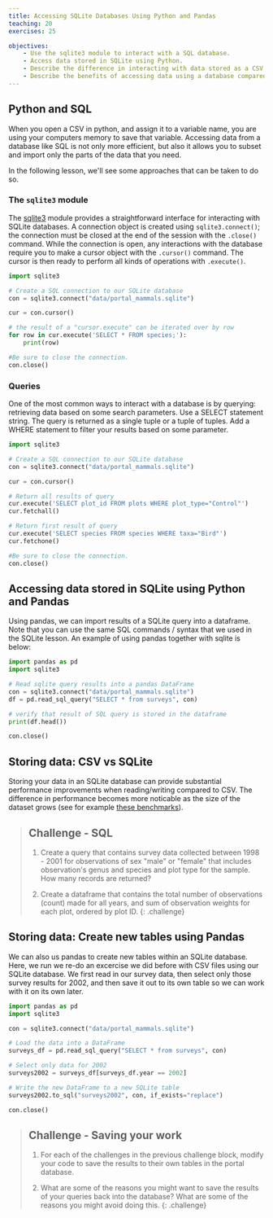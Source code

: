 ```yaml
---
title: Accessing SQLite Databases Using Python and Pandas
teaching: 20
exercises: 25

objectives:
    - Use the sqlite3 module to interact with a SQL database.
    - Access data stored in SQLite using Python.
    - Describe the difference in interacting with data stored as a CSV file versus in SQLite.
    - Describe the benefits of accessing data using a database compared to a CSV file.
---
```


## Python and SQL

When you open a CSV in python, and assign it to a variable name, you are using
your computers memory to save that variable. Accessing data from a database like
SQL is not only more efficient, but also it allows you to subset and import only
the parts of the data that you need.

In the following lesson, we'll see some approaches that can be taken to do so.

### The `sqlite3` module

The [sqlite3] module provides a straightforward interface for interacting with
SQLite databases. A connection object is created using `sqlite3.connect()`; the
connection must be closed at the end of the session with the `.close()` command.
While the connection is open, any interactions with the database require you to
make a cursor object with the `.cursor()` command. The cursor is then ready to
perform all kinds of operations with `.execute()`.

[sqlite3]: https://docs.python.org/3/library/sqlite3.html

```python
import sqlite3

# Create a SQL connection to our SQLite database
con = sqlite3.connect("data/portal_mammals.sqlite")

cur = con.cursor()

# the result of a "cursor.execute" can be iterated over by row
for row in cur.execute('SELECT * FROM species;'):
    print(row)

#Be sure to close the connection.
con.close()
```

### Queries

One of the most common ways to interact with a database is by querying:
retrieving data based on some search parameters. Use a SELECT statement string.
The query is returned as a single tuple or a tuple of tuples. Add a WHERE
statement to filter your results based on some parameter.

```python
import sqlite3

# Create a SQL connection to our SQLite database
con = sqlite3.connect("data/portal_mammals.sqlite")

cur = con.cursor()

# Return all results of query
cur.execute('SELECT plot_id FROM plots WHERE plot_type="Control"')
cur.fetchall()

# Return first result of query
cur.execute('SELECT species FROM species WHERE taxa="Bird"')
cur.fetchone()

#Be sure to close the connection.
con.close()
```

## Accessing data stored in SQLite using Python and Pandas

Using pandas, we can import results of a SQLite query into a dataframe. Note
that you can use the same SQL commands / syntax that we used in the SQLite
lesson. An example of using pandas together with sqlite is below:

```python
import pandas as pd
import sqlite3

# Read sqlite query results into a pandas DataFrame
con = sqlite3.connect("data/portal_mammals.sqlite")
df = pd.read_sql_query("SELECT * from surveys", con)

# verify that result of SQL query is stored in the dataframe
print(df.head())

con.close()
```

## Storing data: CSV vs SQLite

Storing your data in an SQLite database can provide substantial performance
improvements when reading/writing compared to CSV. The difference in performance
becomes more noticable as the size of the dataset grows (see for example [these
benchmarks]).

[these benchmarks]: http://sebastianraschka.com/Articles/2013_sqlite_database.html#results-and-conclusions


> ## Challenge - SQL
>
> 1. Create a query that contains survey data collected between 1998 - 2001 for
>   observations of sex "male" or "female" that includes observation's genus and
>   species and plot type for the sample. How many records are returned?
>
> 2. Create a dataframe that contains the total number of observations (count)
>   made for all years, and sum of observation weights for each plot, ordered by
>   plot ID.
{: .challenge}

## Storing data: Create new tables using Pandas

We can also us pandas to create new tables within an SQLite database. Here, we run we re-do an excercise we did before with CSV files using our SQLite database. We first read in our survey data, then select only those survey results for 2002, and then save it out to its own table so we can work with it on its own later.

```python
import pandas as pd
import sqlite3

con = sqlite3.connect("data/portal_mammals.sqlite")

# Load the data into a DataFrame
surveys_df = pd.read_sql_query("SELECT * from surveys", con)

# Select only data for 2002
surveys2002 = surveys_df[surveys_df.year == 2002]

# Write the new DataFrame to a new SQLite table
surveys2002.to_sql("surveys2002", con, if_exists="replace")

con.close()
```

> ## Challenge - Saving your work
>
> 1. For each of the challenges in the previous challenge block, modify your code to save the
>   results to their own tables in the portal database.
>
> 2. What are some of the reasons you might want to save the results of your queries back into the
>   database? What are some of the reasons you might avoid doing this.
{: .challenge}
